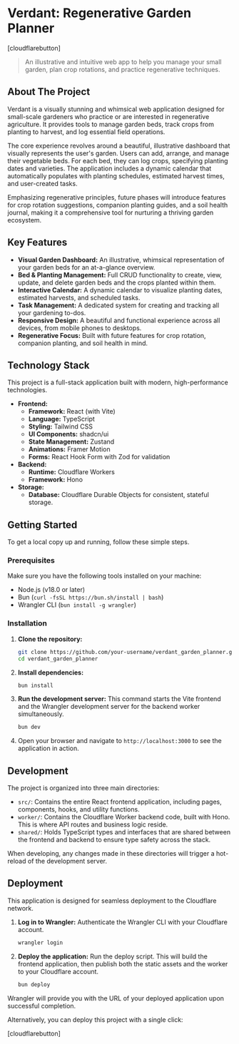 # Verdant: Regenerative Garden Planner

[cloudflarebutton]

> An illustrative and intuitive web app to help you manage your small garden, plan crop rotations, and practice regenerative techniques.

## About The Project

Verdant is a visually stunning and whimsical web application designed for small-scale gardeners who practice or are interested in regenerative agriculture. It provides tools to manage garden beds, track crops from planting to harvest, and log essential field operations.

The core experience revolves around a beautiful, illustrative dashboard that visually represents the user's garden. Users can add, arrange, and manage their vegetable beds. For each bed, they can log crops, specifying planting dates and varieties. The application includes a dynamic calendar that automatically populates with planting schedules, estimated harvest times, and user-created tasks.

Emphasizing regenerative principles, future phases will introduce features for crop rotation suggestions, companion planting guides, and a soil health journal, making it a comprehensive tool for nurturing a thriving garden ecosystem.

## Key Features

-   **Visual Garden Dashboard:** An illustrative, whimsical representation of your garden beds for an at-a-glance overview.
-   **Bed & Planting Management:** Full CRUD functionality to create, view, update, and delete garden beds and the crops planted within them.
-   **Interactive Calendar:** A dynamic calendar to visualize planting dates, estimated harvests, and scheduled tasks.
-   **Task Management:** A dedicated system for creating and tracking all your gardening to-dos.
-   **Responsive Design:** A beautiful and functional experience across all devices, from mobile phones to desktops.
-   **Regenerative Focus:** Built with future features for crop rotation, companion planting, and soil health in mind.

## Technology Stack

This project is a full-stack application built with modern, high-performance technologies.

-   **Frontend:**
    -   **Framework:** React (with Vite)
    -   **Language:** TypeScript
    -   **Styling:** Tailwind CSS
    -   **UI Components:** shadcn/ui
    -   **State Management:** Zustand
    -   **Animations:** Framer Motion
    -   **Forms:** React Hook Form with Zod for validation
-   **Backend:**
    -   **Runtime:** Cloudflare Workers
    -   **Framework:** Hono
-   **Storage:**
    -   **Database:** Cloudflare Durable Objects for consistent, stateful storage.

## Getting Started

To get a local copy up and running, follow these simple steps.

### Prerequisites

Make sure you have the following tools installed on your machine:
-   Node.js (v18.0 or later)
-   Bun (`curl -fsSL https://bun.sh/install | bash`)
-   Wrangler CLI (`bun install -g wrangler`)

### Installation

1.  **Clone the repository:**
    ```sh
    git clone https://github.com/your-username/verdant_garden_planner.git
    cd verdant_garden_planner
    ```

2.  **Install dependencies:**
    ```sh
    bun install
    ```

3.  **Run the development server:**
    This command starts the Vite frontend and the Wrangler development server for the backend worker simultaneously.
    ```sh
    bun dev
    ```

4.  Open your browser and navigate to `http://localhost:3000` to see the application in action.

## Development

The project is organized into three main directories:

-   `src/`: Contains the entire React frontend application, including pages, components, hooks, and utility functions.
-   `worker/`: Contains the Cloudflare Worker backend code, built with Hono. This is where API routes and business logic reside.
-   `shared/`: Holds TypeScript types and interfaces that are shared between the frontend and backend to ensure type safety across the stack.

When developing, any changes made in these directories will trigger a hot-reload of the development server.

## Deployment

This application is designed for seamless deployment to the Cloudflare network.

1.  **Log in to Wrangler:**
    Authenticate the Wrangler CLI with your Cloudflare account.
    ```sh
    wrangler login
    ```

2.  **Deploy the application:**
    Run the deploy script. This will build the frontend application, then publish both the static assets and the worker to your Cloudflare account.
    ```sh
    bun deploy
    ```

Wrangler will provide you with the URL of your deployed application upon successful completion.

Alternatively, you can deploy this project with a single click:

[cloudflarebutton]